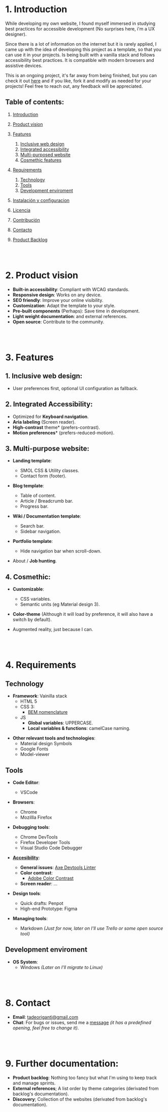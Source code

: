 
# 1. Introduction

While developing my own website, I found myself immersed in studying best practices for accessible development (No surprises here, i'm a UX designer).

Since there is a lot of information on the internet but it is rarely applied, I came up with the idea of ​​developing this project as a template, so that you can use it in your projects.
Is being built with a vanilla stack and follows accessibility best practices. It is compatible with modern browsers and assistive devices.

This is an ongoing project, it's far away from being finished, but you can check it out [here](https://tadeoriganti.github.io/personal-website) and if you like, fork it and modify as needed for your projects! Feel free to reach out, any feedback will be appreciated.


## Table of contents:

1. [Introduction](#1-introduction)

2. [Product vision](#2-product-vision)

3. [Features](#3-features)
    1. [Inclusive web design](#1-inclusive-web-design)
    2. [Integrated accessibility](#2-integrated-accessibility)
    3. [Multi-purposed website](#3-multi-purpose-website)
    4. [Cosmethic features](#4-cosmethic)

4. [Requirements](#requirements)
    1. [Technology]()
    2. [Tools]()
    3. [Development enviroment]()

5. [Instalación y configuracion]()

6. [Licencia]()

7. [Contribución]()

8. [Contacto]()

9. [Product Backlog]()


<br><br>
# 2. Product vision

- __Built-in accessibility__: Compliant with WCAG standards.
- __Responsive design__: Works on any device.
- __SEO friendly__: Improve your online visibility.
- __Customization__: Adapt the template to your style.
- __Pre-built components__ (Perhaps): Save time in development.
- __Light weight documentation__: and external references.
- __Open source__: Contribute to the community.


<br><br>

# 3. Features

## 1. __Inclusive web design__:
- User preferences first, optional UI configuration as fallback. 

## 2. __Integrated Accessibility__:
- Optimized for __Keyboard navigation__.
- __Aria labeling__ (Screen reader).
- __High-contrast__ theme* (prefers-contrast).
- __Motion preferences__* (prefers-reduced-motion).

## 3. __Multi-purpose website__:
- __Landing template__:
    - SMOL CSS & Utility classes.
    - Contact form (footer). 

- __Blog template__:
    - Table of content.
    - Article / Breadcrumb bar.
    - Progress bar.

- __Wiki / Documentation template__:
    - Search bar.
    - Sidebar navigation.

- __Portfolio template__:
    - Hide navigation bar when scroll-down.

- About / __Job hunting__.

## 4. Cosmethic:
- __Customizable__: 
    - CSS variables.
    - Semantic units (eg Material design 3).

- __Color-theme__ (Although it will load by preference, it will also have a switch by default). 

- Augmented reality, just because I can.


<br><br>

# 4. Requirements

## Technology

- __Framework__: Vainilla stack
    - HTML 5
    - CSS 3:
        - [BEM nomenclature](https://getbem.com/)
    - JS
        - __Global variables__: UPPERCASE.
        - __Local variables & functions__: camelCase naming.

<!-- - __Databases__:
    - ...
    - ...
    - ... -->

<!-- - __Cloud platforms__:
    - ...
    - ...
    - ... -->

- __Other relevant tools and technologies__:
    - Material design Symbols
    - Google Fonts
    - Model-viewer

## Tools

- __Code Editor__:
    - VSCode

- __Browsers__:
    - Chrome
    - Mozillla Firefox   

 - __Debugging tools__:
    - Chrome DevTools
    - Firefox Developer Tools    
    - Visual Studio Code Debugger 
    
- __[Accesibility](https://www.w3.org/WAI/test-evaluate/tools/list/)__:
    - __General issues__: [Axe Devtools Linter](https://www.deque.com/axe/devtools/linter/)
    - __Color contrast__: 
      - [Adobe Color Contrast](https://color.adobe.com/es/create/color-contrast-analyzer)
    - __Screen reader__: ...

- __Design tools__:
    - Quick drafts: Penpot
    - High-end Prototype: Figma

- __Managing tools__:
    - Markdown *(Just for now, later on I'll use Trello or some open source tool)*   

<!-- - __...__:
    - ...
    - ...    
    - ... -->  
    

## Development enviroment

- __OS System__:
    - Windows *(Later on I'll migrate to Linux)*
    
<!-- - __...__:
    - ...
    - ...    
    - ... -->
<br><br>


<!-- # 5. Install & Configuration
<br><br>


# 6. Contribution
<br><br>


# 7. Licence 
<br><br>-->


# 8. Contact

- __Email__: tadeoriganti@gmail.com
- __Chat__: For bugs or issues, send me a [message](https://api.whatsapp.com/send?phone=542236691467&text=Hello%20there!%20I%20%27ve%20some%20feedback%20for%20the%20%27Personal-website-template%27%22) *(it has a predefined opening, feel free to change it)*.

<br><br>

# 9. Further documentation:

- __Product backlog__: Nothing too fancy but what I'm using to keep track and manage sprints.
- __External references__; A list order by theme categories (derivated from backlog's documentation).
- __Discovery__; Collection of the websites (derivated from backlog's documentation).

